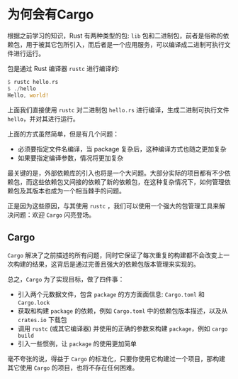 # 为何会有Cargo
根据之前学习的知识，Rust 有两种类型的包: `lib` 包和二进制包，前者是俗称的依赖包，用于被其它包所引入，而后者是一个应用服务，可以编译成二进制可执行文件进行运行。

包是通过 Rust 编译器 `rustc` 进行编译的:
```rust
$ rustc hello.rs
$ ./hello
Hello, world!
```

上面我们直接使用 `rustc` 对二进制包 `hello.rs` 进行编译，生成二进制可执行文件 `hello`，并对其进行运行。

上面的方式虽然简单，但是有几个问题：

- 必须要指定文件名编译，当 package 复杂后，这种编译方式也随之更加复杂
- 如果要指定编译参数，情况将更加复杂

最关键的是，外部依赖库的引入也将是一个大问题。大部分实际的项目都有不少依赖包，而这些依赖包又间接的依赖了新的依赖包，在这种复杂情况下，如何管理依赖包及其版本也成为一个相当棘手的问题。

正是因为这些原因，与其使用 `rustc` ，我们可以使用一个强大的包管理工具来解决问题：欢迎 `Cargo` 闪亮登场。

## Cargo 
`Cargo` 解决了之前描述的所有问题，同时它保证了每次重复的构建都不会改变上一次构建的结果，这背后是通过完善且强大的依赖包版本管理来实现的。

总之，`Cargo` 为了实现目标，做了四件事：

- 引入两个元数据文件，包含 `package` 的方方面面信息: `Cargo.toml` 和 `Cargo.lock`
- 获取和构建 `package` 的依赖，例如 `Cargo.toml` 中的依赖包版本描述，以及从 `crates.io` 下载包
- 调用 `rustc` (或其它编译器) 并使用的正确的参数来构建 `package`，例如 `cargo build`
- 引入一些惯例，让 `package` 的使用更加简单

毫不夸张的说，得益于 `Cargo` 的标准化，只要你使用它构建过一个项目，那构建其它使用 `Cargo` 的项目，也将不存在任何困难。